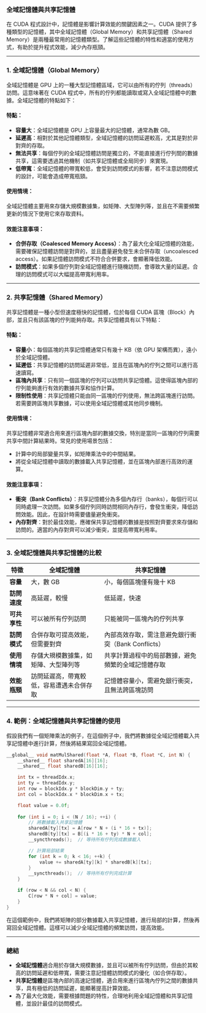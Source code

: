 ### 全域記憶體與共享記憶體

在 CUDA 程式設計中，記憶體是影響計算效能的關鍵因素之一。CUDA 提供了多種類型的記憶體，其中全域記憶體（Global Memory）和共享記憶體（Shared Memory）是兩種最常用的記憶體類型。了解這些記憶體的特性和適當的使用方式，有助於提升程式效能，減少內存瓶頸。

---

### **1. 全域記憶體（Global Memory）**

全域記憶體是 GPU 上的一種大型記憶體區域，它可以由所有的佇列（threads）訪問。這意味著在 CUDA 程式中，所有的佇列都能讀取或寫入全域記憶體中的數據。全域記憶體的特點如下：

#### **特點：**
- **容量大**：全域記憶體是 GPU 上容量最大的記憶體，通常為數 GB。
- **延遲高**：相對於其他記憶體類型，全域記憶體的訪問延遲較高，尤其是對於非對齊的存取。
- **無法共享**：每個佇列的全域記憶體訪問是獨立的，不能直接進行佇列間的數據共享，這需要透過其他機制（如共享記憶體或全局同步）來實現。
- **低帶寬**：全域記憶體的帶寬較低，會受到訪問模式的影響，若不注意訪問模式的設計，可能會造成帶寬瓶頸。

#### **使用情境：**
全域記憶體主要用來存儲大規模數據集，如矩陣、大型陣列等，並且在不需要頻繁更新的情況下使用它來存取資料。

#### **效能注意事項：**
- **合併存取（Coalesced Memory Access）**：為了最大化全域記憶體的效能，需要確保記憶體訪問是對齊的，並且盡量避免發生未合併存取（uncoalesced access）。如果記憶體訪問模式不符合合併要求，會顯著降低效能。
- **訪問模式**：如果多個佇列對全域記憶體進行隨機訪問，會導致大量的延遲。合理的訪問模式可以大幅提高帶寬利用率。

---

### **2. 共享記憶體（Shared Memory）**

共享記憶體是一種小型但速度極快的記憶體，位於每個 CUDA 區塊（Block）內部，並且只有該區塊的佇列能夠存取。共享記憶體具有以下特點：

#### **特點：**
- **容量小**：每個區塊的共享記憶體通常只有幾十 KB（依 GPU 架構而異），遠小於全域記憶體。
- **延遲低**：共享記憶體的訪問延遲非常低，並且在區塊內的佇列之間可以進行高速讀寫。
- **區塊內共享**：只有同一個區塊的佇列可以訪問共享記憶體。這使得區塊內部的佇列能夠進行有效的數據共享和協作計算。
- **限制性使用**：共享記憶體只能由同一區塊的佇列使用，無法跨區塊進行訪問。若需要跨區塊共享數據，可以使用全域記憶體或其他同步機制。

#### **使用情境：**
共享記憶體非常適合用來進行區塊內部的數據交換，特別是當同一區塊的佇列需要共享中間計算結果時。常見的使用場景包括：
- 計算中的局部變量共享，如矩陣乘法中的中間結果。
- 將從全域記憶體中讀取的數據載入共享記憶體，並在區塊內部進行高效的運算。

#### **效能注意事項：**
- **衝突（Bank Conflicts）**：共享記憶體分為多個內存行（banks），每個行可以同時處理一次訪問。如果多個佇列同時訪問相同內存行，會發生衝突，降低訪問效能。因此，在設計時需要儘量避免衝突。
- **內存對齊**：對於最佳效能，應確保共享記憶體的數據是按照對齊要求來存儲和訪問的。適當的內存對齊可以減少衝突，並提高帶寬利用率。

---

### **3. 全域記憶體與共享記憶體的比較**

| 特徵                  | 全域記憶體                               | 共享記憶體                               |
|---------------------|--------------------------------------|--------------------------------------|
| **容量**             | 大，數 GB                             | 小，每個區塊僅有幾十 KB                  |
| **訪問速度**          | 高延遲，較慢                           | 低延遲，快速                            |
| **可共享性**          | 可以被所有佇列訪問                     | 只能被同一區塊內的佇列共享               |
| **訪問模式**          | 合併存取可提高效能，但需要對齊            | 內部高效存取，需注意避免銀行衝突（Bank Conflicts） |
| **使用情境**          | 存儲大規模數據集，如矩陣、大型陣列等       | 共享計算過程中的局部數據，避免頻繁的全域記憶體存取 |
| **效能瓶頸**          | 訪問延遲高，帶寬較低，容易遭遇未合併存取     | 記憶體容量小，需避免銀行衝突，且無法跨區塊訪問 |

---

### **4. 範例：全域記憶體與共享記憶體的使用**

假設我們有一個矩陣乘法的例子，在這個例子中，我們將數據從全域記憶體載入共享記憶體中進行計算，然後將結果寫回全域記憶體。

```cpp
__global__ void matMulShared(float *A, float *B, float *C, int N) {
    __shared__ float sharedA[16][16];
    __shared__ float sharedB[16][16];

    int tx = threadIdx.x;
    int ty = threadIdx.y;
    int row = blockIdx.y * blockDim.y + ty;
    int col = blockIdx.x * blockDim.x + tx;

    float value = 0.0f;
    
    for (int i = 0; i < (N / 16); ++i) {
        // 將數據載入共享記憶體
        sharedA[ty][tx] = A[row * N + (i * 16 + tx)];
        sharedB[ty][tx] = B[(i * 16 + ty) * N + col];
        __syncthreads();  // 等待所有佇列完成數據載入

        // 計算局部結果
        for (int k = 0; k < 16; ++k) {
            value += sharedA[ty][k] * sharedB[k][tx];
        }
        __syncthreads();  // 等待所有佇列完成計算
    }

    if (row < N && col < N) {
        C[row * N + col] = value;
    }
}
```

在這個範例中，我們將矩陣的部分數據載入共享記憶體，進行局部的計算，然後再寫回全域記憶體。這樣可以減少全域記憶體的頻繁訪問，提高效能。

---

### **總結**

- **全域記憶體**適合用於存儲大規模數據，並且可以被所有佇列訪問，但由於其較高的訪問延遲和低帶寬，需要注意記憶體訪問模式的優化（如合併存取）。
- **共享記憶體**是區塊內部的高速記憶體，適合用來進行區塊內佇列之間的數據共享，具有極低的訪問延遲，能顯著提高計算效能。
- 為了最大化效能，需要根據問題的特性，合理地利用全域記憶體和共享記憶體，並設計最佳的訪問模式。